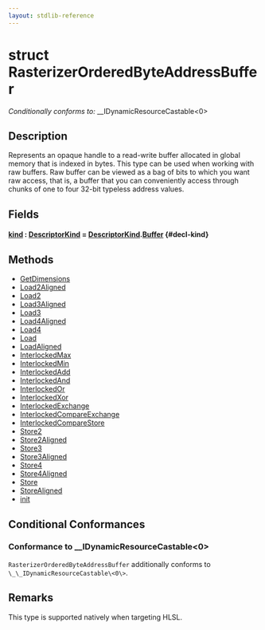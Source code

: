 ```yaml
---
layout: stdlib-reference
---
```


# struct RasterizerOrderedByteAddressBuffer

*Conditionally conforms to:* \_\_IDynamicResourceCastable\<0\>

## Description

Represents an opaque handle to a read-write buffer allocated in global memory that is indexed in bytes.
This type can be used when working with raw buffers. Raw buffer can be viewed as a bag of bits to
which you want raw access, that is, a buffer that you can conveniently access through chunks of one to
four 32-bit typeless address values.

## Fields

#### [kind](/stdlib-reference/types/rasterizerorderedbyteaddressbuffer-0ahls/kind) : [DescriptorKind](/stdlib-reference/types/descriptorkind-0a/index) = [DescriptorKind](/stdlib-reference/types/descriptorkind-0a/index)\.[Buffer](/stdlib-reference/types/descriptorkind-0a/index#decl-Buffer) {#decl-kind}

## Methods

* [GetDimensions](/stdlib-reference/types/rasterizerorderedbyteaddressbuffer-0ahls/getdimensions-03)
* [Load2Aligned](/stdlib-reference/types/rasterizerorderedbyteaddressbuffer-0ahls/load2aligned-05)
* [Load2](/stdlib-reference/types/rasterizerorderedbyteaddressbuffer-0ahls/load2-0)
* [Load3Aligned](/stdlib-reference/types/rasterizerorderedbyteaddressbuffer-0ahls/load3aligned-05)
* [Load3](/stdlib-reference/types/rasterizerorderedbyteaddressbuffer-0ahls/load3-0)
* [Load4Aligned](/stdlib-reference/types/rasterizerorderedbyteaddressbuffer-0ahls/load4aligned-05)
* [Load4](/stdlib-reference/types/rasterizerorderedbyteaddressbuffer-0ahls/load4-0)
* [Load](/stdlib-reference/types/rasterizerorderedbyteaddressbuffer-0ahls/load-0)
* [LoadAligned](/stdlib-reference/types/rasterizerorderedbyteaddressbuffer-0ahls/loadaligned-04)
* [InterlockedMax](/stdlib-reference/types/rasterizerorderedbyteaddressbuffer-0ahls/interlockedmax-0b)
* [InterlockedMin](/stdlib-reference/types/rasterizerorderedbyteaddressbuffer-0ahls/interlockedmin-0b)
* [InterlockedAdd](/stdlib-reference/types/rasterizerorderedbyteaddressbuffer-0ahls/interlockedadd-0b)
* [InterlockedAnd](/stdlib-reference/types/rasterizerorderedbyteaddressbuffer-0ahls/interlockedand-0b)
* [InterlockedOr](/stdlib-reference/types/rasterizerorderedbyteaddressbuffer-0ahls/interlockedor-0b)
* [InterlockedXor](/stdlib-reference/types/rasterizerorderedbyteaddressbuffer-0ahls/interlockedxor-0b)
* [InterlockedExchange](/stdlib-reference/types/rasterizerorderedbyteaddressbuffer-0ahls/interlockedexchange-0b)
* [InterlockedCompareExchange](/stdlib-reference/types/rasterizerorderedbyteaddressbuffer-0ahls/interlockedcompareexchange-0bi)
* [InterlockedCompareStore](/stdlib-reference/types/rasterizerorderedbyteaddressbuffer-0ahls/interlockedcomparestore-0bi)
* [Store2](/stdlib-reference/types/rasterizerorderedbyteaddressbuffer-0ahls/store2-0)
* [Store2Aligned](/stdlib-reference/types/rasterizerorderedbyteaddressbuffer-0ahls/store2aligned-06)
* [Store3](/stdlib-reference/types/rasterizerorderedbyteaddressbuffer-0ahls/store3-0)
* [Store3Aligned](/stdlib-reference/types/rasterizerorderedbyteaddressbuffer-0ahls/store3aligned-06)
* [Store4](/stdlib-reference/types/rasterizerorderedbyteaddressbuffer-0ahls/store4-0)
* [Store4Aligned](/stdlib-reference/types/rasterizerorderedbyteaddressbuffer-0ahls/store4aligned-06)
* [Store](/stdlib-reference/types/rasterizerorderedbyteaddressbuffer-0ahls/store-0)
* [StoreAligned](/stdlib-reference/types/rasterizerorderedbyteaddressbuffer-0ahls/storealigned-05)
* [init](/stdlib-reference/types/rasterizerorderedbyteaddressbuffer-0ahls/init)

## Conditional Conformances

### Conformance to \_\_IDynamicResourceCastable\<0\>
`RasterizerOrderedByteAddressBuffer` additionally conforms to `\_\_IDynamicResourceCastable\<0\>`.
## Remarks


This type is supported natively when targeting HLSL.


